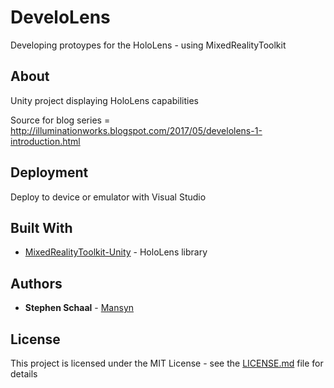# DeveloLens

Developing protoypes for the HoloLens - using MixedRealityToolkit

## About

Unity project displaying HoloLens capabilities

Source for blog series = http://illuminationworks.blogspot.com/2017/05/develolens-1-introduction.html

## Deployment

Deploy to device or emulator with Visual Studio

## Built With

* [MixedRealityToolkit-Unity](https://github.com/Microsoft/MixedRealityToolkit-Unity/) - HoloLens library

## Authors

* **Stephen Schaal** - [Mansyn](https://github.com/Mansyn)

## License

This project is licensed under the MIT License - see the [LICENSE.md](LICENSE.md) file for details